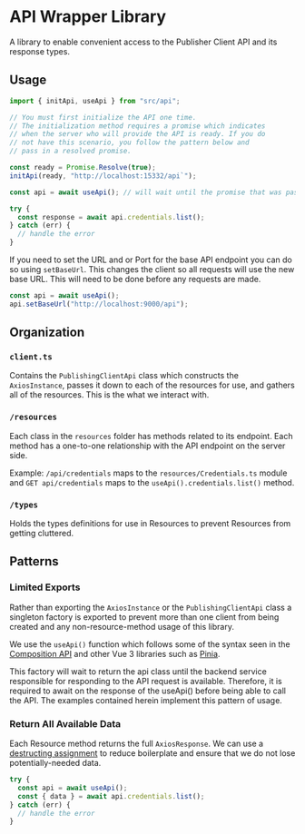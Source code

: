 # API Wrapper Library

A library to enable convenient access to the Publisher Client API and its
response types.

## Usage

```typescript
import { initApi, useApi } from "src/api";

// You must first initialize the API one time.
// The initialization method requires a promise which indicates
// when the server who will provide the API is ready. If you do
// not have this scenario, you follow the pattern below and
// pass in a resolved promise.

const ready = Promise.Resolve(true);
initApi(ready, "http://localhost:15332/api`");

const api = await useApi(); // will wait until the promise that was passed into the initApi call is resolved

try {
  const response = await api.credentials.list();
} catch (err) {
  // handle the error
}
```

If you need to set the URL and or Port for the base API endpoint you can do so
using `setBaseUrl`. This changes the client so all requests will use the new
base URL. This will need to be done before any requests are made.

```typescript
const api = await useApi();
api.setBaseUrl("http://localhost:9000/api");
```

## Organization

### `client.ts`

Contains the `PublishingClientApi` class which constructs the `AxiosInstance`,
passes it down to each of the resources for use, and gathers all of the
resources. This is the what we interact with.

### `/resources`

Each class in the `resources` folder has methods related to its endpoint. Each
method has a one-to-one relationship with the API endpoint on the server side.

Example: `/api/credentials` maps to the `resources/Credentials.ts` module and `GET
api/credentials` maps to the `useApi().credentials.list()` method.

### `/types`

Holds the types definitions for use in Resources to prevent Resources from
getting cluttered.

## Patterns

### Limited Exports

Rather than exporting the `AxiosInstance` or the `PublishingClientApi` class a
singleton factory is exported to prevent more than one client from being created and any
non-resource-method usage of this library.

We use the `useApi()` function which follows some of the syntax seen in
the [Composition API](https://vuejs.org/api/sfc-script-setup.html#useslots-useattrs)
and other Vue 3 libraries such as [Pinia](https://pinia.vuejs.org/).

This factory will wait to return the api class until the backend service responsible for responding
to the API request is available. Therefore, it is required to await on the response of the useApi()
before being able to call the API. The examples contained herein implement this pattern of usage.

### Return All Available Data

Each Resource method returns the full `AxiosResponse`. We can use a
[destructing assignment](https://developer.mozilla.org/en-US/docs/Web/JavaScript/Reference/Operators/Destructuring_assignment)
to reduce boilerplate and ensure that we do not lose potentially-needed data.

```typescript
try {
  const api = await useApi();
  const { data } = await api.credentials.list();
} catch (err) {
  // handle the error
}
```
